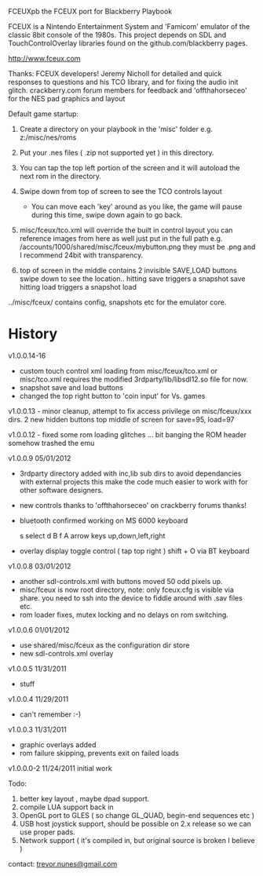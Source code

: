FCEUXpb the FCEUX port for Blackberry Playbook  

FCEUX is a Nintendo Entertainment System and 'Famicom' emulator of the classic 8bit console of the 1980s.  This project depends on SDL and TouchControlOverlay libraries found on the github.com/blackberry pages. 

http://www.fceux.com

Thanks:  FCEUX developers! 
         Jeremy Nicholl for detailed and quick responses to questions and his TCO library, and for fixing the audio init glitch.
         crackberry.com forum members for feedback and 'offthahorseceo' for the NES pad graphics and layout
         
Default game startup:

1. Create a directory on your playbook in the 'misc' folder e.g.  z:/misc/nes/roms 
2. Put your .nes files ( .zip not supported yet ) in this directory.
3. You can tap the top left portion of the screen and it will autoload the next rom in the directory.  
4. Swipe down from top of screen to see the TCO controls layout
   - You can move each 'key' around as you like, the game will pause during this time, swipe down again to go back.

5. misc/fceux/tco.xml  will override the built in control layout
   you can reference images from here as well just put in the full path
   e.g.  /accounts/1000/shared/misc/fceux/mybutton.png
   they must be .png and I recommend 24bit with transparency.

6. top of screen in the middle contains 2 invisible SAVE,LOAD buttons
   swipe down to see the location..
   hitting save triggers a snapshot save
   hitting load triggers a snapshot load

../misc/fceux/  contains config, snapshots etc for the emulator core.
 

History
===========================================

v1.0.0.14-16
- custom touch control xml loading from misc/fceux/tco.xml or misc/tco.xml
  requires the modified 3rdparty/lib/libsdl12.so file for now.
- snapshot save and load buttons
- changed the top right button to 'coin input' for Vs. games

v1.0.0.13 - minor cleanup, attempt to fix access privilege 
            on misc/fceux/xxx dirs.
            2 new hidden buttons top middle of screen for save=95, load=97
            

v1.0.0.12 - fixed some rom loading glitches ...
            bit banging the ROM header somehow trashed the emu
            
v1.0.0.9 05/01/2012
- 3rdparty directory added with inc,lib sub dirs to avoid dependancies with external projects
  this make the code much easier to work with for other software designers.
  
- new controls thanks to 'offthahorseceo' on crackberry forums thanks!
- bluetooth confirmed working on MS 6000 keyboard

  s select
  d B
  f A
  arrow keys up,down,left,right

- overlay display toggle control ( tap top right )
  shift + O via BT keyboard


v1.0.0.8 03/01/2012
- another sdl-controls.xml with buttons moved 50 odd pixels up.
- misc/fceux is now root directory, note: only fceux.cfg is visible via share.
  you need to ssh into the device to fiddle around with .sav files etc.
- rom loader fixes, mutex locking and no delays on rom switching.


v1.0.0.6 01/01/2012

- use shared/misc/fceux as the configuration dir store
- new sdl-controls.xml overlay

v1.0.0.5 11/31/2011
- stuff

v1.0.0.4  11/29/2011
- can't remember :-)

v1.0.0.3  11/31/2011

- graphic overlays added
- rom failure skipping, prevents exit on failed loads



v1.0.0.0-2  11/24/2011 initial work


Todo:

1. better key layout , maybe dpad support.
2. compile LUA support back in
3. OpenGL port to GLES ( so change GL_QUAD, begin-end sequences etc )
4. USB host joystick support, should be possible on 2.x release so we can use proper pads.
5. Network support ( it's compiled in, but original source is broken I believe )
 
 
contact: trevor.nunes@gmail.com
 
 
 
